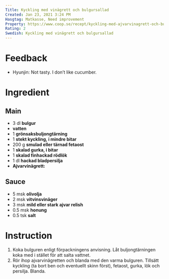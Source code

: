 ```yaml
---
Title: Kyckling med vinägrett och bulgursallad
Created: Jan 23, 2021 3:24 PM
Hasgtag: Matkasse, Need improvement
Property: https://www.coop.se/recept/kyckling-med-ajvarvinagrett-och-bulgursallad
Rating: 2
Swedish: Kyckling med vinägrett och bulgursallad
---
```

# Feedback

- Hyunjin: Not tasty. I don’t like cucumber.

# Ingredient

## Main

- 3 dl **bulgur**
- **vatten**
- 1 **grönsaksbuljongtärning**
- 1 **stekt kyckling, i mindre bitar**
- 200 g **smulad eller tärnad fetaost**
- 1 **skalad gurka, i bitar**
- 1 **skalad finhackad rödlök**
- 1 dl **hackad bladpersilja**
- **Ajvarvinägrett:**

## Sauce

- 5 msk **olivolja**
- 2 msk **vitvinsvinäger**
- 3 msk **mild eller stark ajvar relish**
- 0.5 msk **honung**
- 0.5 tsk **salt**

# Instruction

1. Koka bulguren enligt förpackningens anvisning. Låt buljongtärningen koka med i stället för att salta vattnet.
2. Rör ihop ajvarvinägretten och blanda med den varma bulguren. Tillsätt kyckling (ta bort ben och eventuellt skinn först), fetaost, gurka, lök och persilja. Blanda.